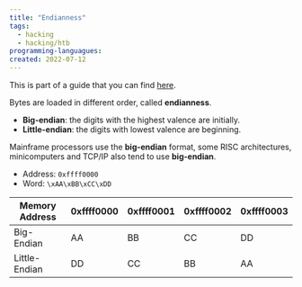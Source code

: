 ```yaml
---
title: "Endianness"
tags:
  - hacking
  - hacking/htb
programming-languagues:
created: 2022-07-12
---
```

This is part of a guide that you can find [here](notes/hacking/htb-stack-based-overflow-linux.md).

Bytes are loaded in different order, called **endianness**.

- **Big-endian**: the digits with the highest valence are initially.
- **Little-endian**: the digits with lowest valence are beginning.

Mainframe processors use the **big-endian** format, some RISC architectures, minicomputers and TCP/IP also tend to use **big-endian**.

-   Address: `0xffff0000`
-   Word: `\xAA\xBB\xCC\xDD`

| **Memory Address** | **0xffff0000** | **0xffff0001** | **0xffff0002** | **0xffff0003** |
| --- | --- | --- | --- | --- |
| Big-Endian | AA | BB | CC | DD |
| Little-Endian | DD | CC | BB | AA |